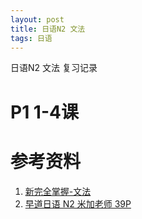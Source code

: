 ```yaml
---
layout: post
title: 日语N2 文法
tags: 日语
---
```


日语N2 文法 复习记录

<!--more-->

# P1 1-4课



# 参考资料
1. [新完全掌握-文法](https://book.douban.com/subject/7000091/)
2. [早道日语 N2 米加老师 39P](https://www.youtube.com/watch?v=v5Sg3kbRQyc&list=PL7dR0dQk-ij0vd7DqOifXtaLweTW58QBG)

